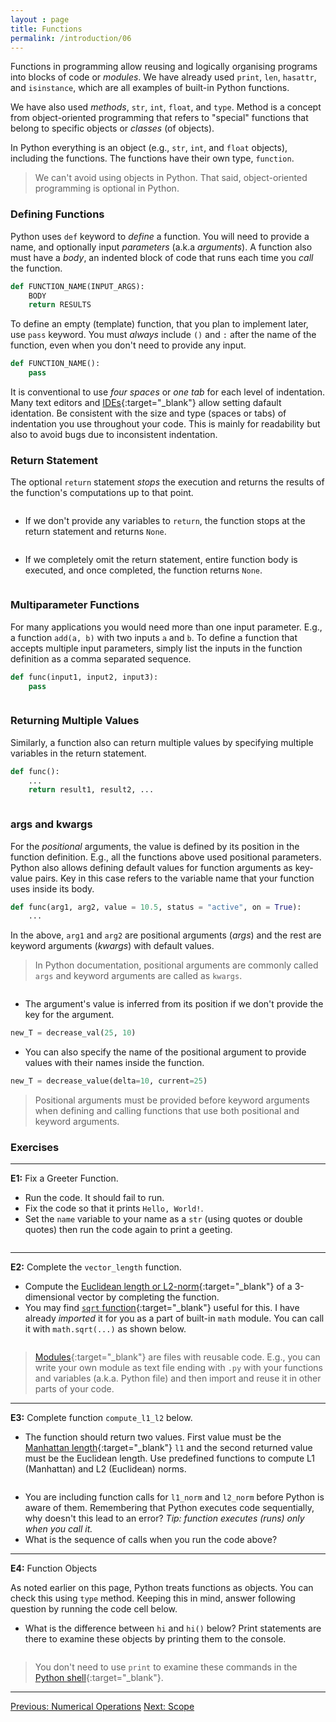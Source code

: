 ```yaml
---
layout : page
title: Functions
permalink: /introduction/06
---
```


Functions in programming allow reusing and logically organising programs into
blocks of code or *modules*. We have already used `print`, `len`, `hasattr`, and
`isinstance`, which are all examples of built-in Python functions.

We have also used *methods*, `str`, `int`, `float`, and `type`. Method is
a concept from object-oriented programming that refers to "special" functions
that belong to specific objects or *classes* (of objects).

In Python everything is an object (e.g., `str`, `int`, and `float` objects),
including the functions. The functions have their own type, `function`.

> We can't avoid using objects in Python. That said, object-oriented programming
is optional in Python.

### Defining Functions

Python uses `def` keyword to *define* a function. You will need to provide a name,
and optionally input *parameters* (a.k.a *arguments*). A function also must have
a *body*, an indented block of code that runs each time you *call* the function.

```python
def FUNCTION_NAME(INPUT_ARGS):
    BODY
    return RESULTS
```

To define an empty (template) function, that you plan to implement later, use
`pass` keyword. You must *always* include `()` and `:` after the name of the function,
even when you don't need to provide any input.

```python
def FUNCTION_NAME():
    pass
```

It is conventional to use *four spaces* or *one tab* for each
level of indentation. Many text editors and
[IDEs](https://en.wikipedia.org/wiki/Integrated_development_environment){:target="_blank"}
allow setting dafault identation. Be consistent with the
size and type (spaces or tabs) of indentation you use throughout your code. This
is mainly for readability but also to avoid bugs due to inconsistent indentation.

### Return Statement

The optional `return` statement *stops* the execution and returns the results of
the function's computations up to that point.

<div class="language-python highlighter-rouge">
<pre class="highlight"><script type="py-editor" worker>
def add_five(number):
    return number + 5

result = add_five(10)
print(result)
</script></pre></div>

- If we don't provide any variables to `return`, the function stops at the return
statement and returns `None`.

<div class="language-python highlighter-rouge">
<pre class="highlight"><script type="py-editor" worker>
def func1():
    x = 1
    return
    print(f'fun1 : x= {x}') # never executed

print(func1())
</script></pre></div>

- If we completely omit the return statement, entire function body is executed,
and once completed, the function returns `None`.

<div class="language-python highlighter-rouge">
<pre class="highlight"><script type="py-editor" worker>
def func2():
    x = 1
    print(f'fun2 : x= {x}')

print(func2())
</script></pre></div>

### Multiparameter Functions

For many applications you would need more than one input parameter.
E.g., a function `add(a, b)` with two inputs `a` and
`b`. To define a function that accepts multiple input parameters, simply list the
inputs in the function definition as a comma separated sequence.

```python
def func(input1, input2, input3):
    pass
```

<div class="language-python highlighter-rouge">
<pre class="highlight"><script type="py-editor" worker>
def add(a, b):
    res = a + b
    return res

result = add(5, 10)
print(result)
</script></pre></div>

### Returning Multiple Values

Similarly, a function also can return multiple values by specifying multiple
variables in the return statement.

```python
def func():
    ...
    return result1, result2, ...
```

<div class="language-python highlighter-rouge">
<pre class="highlight"><script type="py-editor" worker>
def numbers():
    return 1, 2, 3

a, b, c = numbers()

print(a)
print(b)
print(c)
</script></pre></div>

### args and kwargs

For the *positional* arguments, the value is defined by its position
in the function definition. E.g., all the functions above used positional
parameters. Python also allows defining default values for function arguments as
key-value pairs. Key in this case refers to the variable name that your function
uses inside its body.

```python
def func(arg1, arg2, value = 10.5, status = "active", on = True):
    ... 
```

In the above, `arg1` and `arg2` are positional arguments (*args*) and the rest
are keyword arguments (*kwargs*) with default values.

> In Python documentation, positional arguments are commonly called `args` and
keyword arguments are called as `kwargs`.

<div class="language-python highlighter-rouge">
<pre class="highlight"><script type="py-editor" worker>
def decrease_val( curr, delta=5):
    return curr - delta

curr_T = 25
delta_T = 10

print(f"T : {curr_T}C")

print(f"new T={decrease_val(curr_T)}C (default)")

print(f"new T={decrease_val(curr_T, delta=delta_T)}C (kwarg)")
</script></pre></div>

- The argument's value is inferred from its position if we don't provide the key
for the argument.

```python
new_T = decrease_val(25, 10)
```

- You can also specify the name of the positional argument to provide values with
their names inside the function.

```python
new_T = decrease_value(delta=10, current=25)
```

> Positional arguments must be provided before keyword arguments when defining
and calling functions that use both positional and keyword arguments.

### Exercises

---
**E1:** Fix a Greeter Function.

- Run the code. It should fail to run.
- Fix the code so that it prints `Hello, World!`.
- Set the `name` variable to your name as a `str` (using quotes
or double quotes) then run the code again to print a geeting.

<div class="language-python highlighter-rouge">
<pre class="highlight"><script type="py-editor" worker>
def greeter(name):
print(f"Hello, {name}!")

name = 'World'
greeter(name)
</script></pre></div>

---
**E2:** Complete the `vector_length` function.

- Compute the
[Euclidean length or L2-norm](https://mathworld.wolfram.com/L2-Norm.html){:target="_blank"}
of a 3-dimensional vector by completing the function.
- You may find
[`sqrt` function](https://docs.python.org/3/library/math.html#math.sqrt){:target="_blank"}
useful for this. I have already *imported* it for you as a part of built-in
`math` module. You can call it with `math.sqrt(...)` as shown below.

<div class="language-python highlighter-rouge">
<pre class="highlight"><script type="py-editor" worker>
import math

def vector_length(x, y, z):
    # Don't edit above

    # math.sqrt( ? )

    #> Don't edit below
    return l

x1, x2, x3 = 4, 1, 8
l = vector_length(x1, x2, x3)

print(f"length of [{x1}, {x2}, {x3}] is {l}")
</script></pre></div>

> [Modules](https://docs.python.org/3/tutorial/modules.html){:target="_blank"}
are files with reusable code. E.g., you can write your own module as text file
ending with `.py` with your functions and variables (a.k.a. Python file) and then
import and reuse it in other parts of your code.

---
**E3:** Complete function `compute_l1_l2` below.

- The function should return two values. First value must be the
[Manhattan length](https://mathworld.wolfram.com/L1-Norm.html){:target="_blank"}
`l1` and the second returned value must be the Euclidean length. Use predefined
functions to compute L1 (Manhattan) and L2 (Euclidean) norms.

<div class="language-python highlighter-rouge">
<pre class="highlight"><script type="py-editor" worker>
def compute_l1_l2(x, y, z):
    l1 = ? # l1-norm
    l2 = ? # l2-norm

    #> Don't edit below
    return l1, l2

def l2_norm(x, y, z):
    """Computes Euclidean length (norm)"""
    import math
    return math.sqrt(x*x + y*y + z*z)

def l1_norm(x, y, z):
    """Computes Manhattan length"""
    return abs(x) + abs(y) + abs(z)

def test(x, y, z):
    l1, l2 = compute_l1_l2(x, y, z)
    print(f"[{x:2},{y:2},{z:2}] -> L1: {l1 :4.2f}; L2: {l2 :4.2f}")

def main():
    test(1, -4, 8)
    test(1, 4, 8)
    test(-3, 5, 9)

main()
</script></pre></div>

- You are including function calls for `l1_norm` and `l2_norm` before
Python is aware of them. Remembering that Python executes code sequentially,
why doesn't this lead to an error?
*Tip: function executes (runs) only when you call it.*
- What is the sequence of calls when you run the code above?

---
**E4:** Function Objects

As noted earlier on this page, Python treats functions as objects. You can check
this using `type` method. Keeping this in mind, answer following question by
running the code cell below.

- What is the difference between `hi` and `hi()` below? Print statements are
there to examine these objects by printing them to the console.
 
<div class="language-python highlighter-rouge">
<pre class="highlight"><script type="py-editor" worker>
def hi():
    print("Hi!")

print(hi)
print(hi())
</script></pre></div>

> You don't need to use `print` to examine these commands in the
[Python shell](/pythonlab/terminal/){:target="_blank"}.

---

<div class="prevnextlinks">
    <a id="previous" href="05">Previous: Numerical Operations</a>
    <a id="next" href="07">Next: Scope</a>
</div>
<script src="{{ '/assets/js/navigation.js' | relative_url }}" defer></script>
